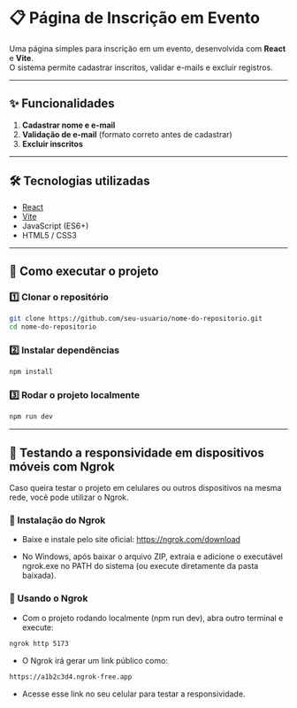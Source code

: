 # 📋 Página de Inscrição em Evento

Uma página simples para inscrição em um evento, desenvolvida com **React** e **Vite**.  
O sistema permite cadastrar inscritos, validar e-mails e excluir registros.

---

## ✨ Funcionalidades
1. **Cadastrar nome e e-mail**  
2. **Validação de e-mail** (formato correto antes de cadastrar)  
3. **Excluir inscritos**  

---

## 🛠️ Tecnologias utilizadas
- [React](https://react.dev/)
- [Vite](https://vitejs.dev/)
- JavaScript (ES6+)
- HTML5 / CSS3

---

## 🚀 Como executar o projeto

### 1️⃣ Clonar o repositório
```bash
git clone https://github.com/seu-usuario/nome-do-repositorio.git
cd nome-do-repositorio
```

### 2️⃣ Instalar dependências

```bash
npm install
```

### 3️⃣ Rodar o projeto localmente

```bash
npm run dev
```

---

##	📱 Testando a responsividade em dispositivos móveis com Ngrok
Caso queira testar o projeto em celulares ou outros dispositivos na mesma rede, você pode utilizar o Ngrok.

###	🔹 Instalação do Ngrok	
- Baixe e instale pelo site oficial:
  https://ngrok.com/download

- No Windows, após baixar o arquivo ZIP, extraia e adicione o executável ngrok.exe no PATH do sistema (ou execute diretamente da pasta baixada).

###	🔹 Usando o Ngrok
- Com o projeto rodando localmente (npm run dev), abra outro terminal e execute:

```	bash
ngrok http 5173
```

- O Ngrok irá gerar um link público como:

```bash	
https://a1b2c3d4.ngrok-free.app
```

- Acesse esse link no seu celular para testar a responsividade.
